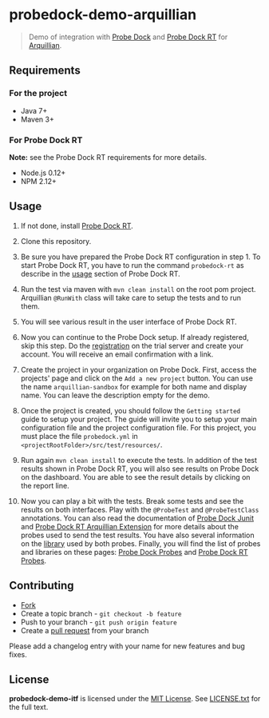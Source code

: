# probedock-demo-arquillian

> Demo of integration with [Probe Dock](https://github.com/probedock/probedock) and [Probe Dock RT](https://github.com/probedock/probedock-rt) for [Arquillian](http://arquillian.org).

## Requirements

### For the project
* Java 7+
* Maven 3+

### For Probe Dock RT 

**Note:** see the Probe Dock RT requirements for more details.

* Node.js 0.12+
* NPM 2.12+

## Usage

1. If not done, install [Probe Dock RT](https://github.com/probedock/probedock-rt#installation).

2. Clone this repository.

3. Be sure you have prepared the Probe Dock RT configuration in step 1. To start Probe Dock RT, you have to run the command `probedock-rt` as describe in the [usage](https://github.com/probedock/probedock-rt#installation#usage) section of Probe Dock RT.

4. Run the test via maven with `mvn clean install` on the root pom project. Arquillian `@RunWith` class will take care to setup the tests and to run them. 

5. You will see various result in the user interface of Probe Dock RT.

6. Now you can continue to the Probe Dock setup. If already registered, skip this step. Do the [registration](https://trial.probedock.io/register) on the trial server and create your account. You will receive an email confirmation with a link. 

7. Create the project in your organization on Probe Dock. First, access the projects' page and click on the `Add a new project` button. You can use the name `arquillian-sandbox` for example for both name and display name. You can leave the description empty for the demo.

8. Once the project is created, you should follow the `Getting started` guide to setup your project. The guide will invite you to setup your main configuration file and the project configuration file. For this project, you must place the file `probedock.yml` in `<projectRootFolder>/src/test/resources/`. 

9. Run again `mvn clean install` to execute the tests. In addition of the test results shown in Probe Dock RT, you will also see results on Probe Dock on the dashboard. You are able to see the result details by clicking on the report line. 

9. Now you can play a bit with the tests. Break some tests and see the results on both interfaces. Play with the `@ProbeTest` and `@ProbeTestClass` annotations. You can also read the documentation of [Probe Dock Junit](https://github.com/probedock/probedock-junit) and [Probe Dock RT Arquillian Extension](https://github.com/probedock/probedock-rt-arquillian-extension) for more details about the probes used to send the test results. You have also several information on the [library](https://github.com/probedock/probedock-java) used by both probes. Finally, you will find the list of probes and libraries on these pages: [Probe Dock Probes](https://github.com/probedock/probedock-probes) and [Probe Dock RT Probes](https://github.com/probedock/probedock-rt-probes).

## Contributing

* [Fork](https://help.github.com/articles/fork-a-repo)
* Create a topic branch - `git checkout -b feature`
* Push to your branch - `git push origin feature`
* Create a [pull request](http://help.github.com/pull-requests/) from your branch

Please add a changelog entry with your name for new features and bug fixes.

## License

**probedock-demo-itf** is licensed under the [MIT License](http://opensource.org/licenses/MIT).
See [LICENSE.txt](LICENSE.txt) for the full text.
